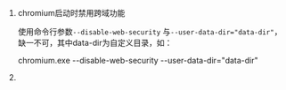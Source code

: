 1. chromium启动时禁用跨域功能

   使用命令行参数`--disable-web-security` 与`--user-data-dir="data-dir"`，缺一不可，其中data-dir为自定义目录，如：

   chromium.exe --disable-web-security --user-data-dir="data-dir"

2. 

